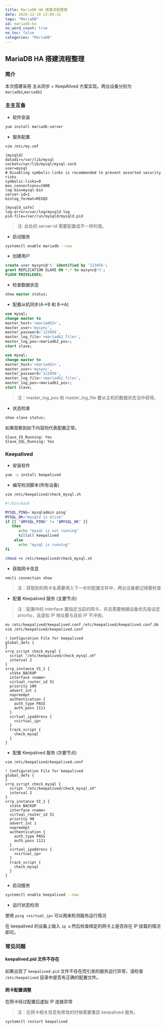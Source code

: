 ```yaml
---
title: MariaDB HA 搭建流程整理
date: 2020-12-10 23:09:32
tags: "MariaDB"
id: mariadb-ha
no_word_count: true
no_toc: false
categories: "MariaDB"
---
```


## MariaDB HA 搭建流程整理

### 简介

本次搭建采用 主从同步 + KeepAlived 方案实现。两台设备分别为 `mariadb1`,`mariadb2`

### 主主互备

- 软件安装

```bash
yum install mariadb-server
```

- 服务配置

```bash
vim /etc/my.cmf
```

```text
[mysqld]
datadir=/var/lib/mysql
socket=/var/lib/mysql/mysql.sock
user=mysql
# Disabling symbolic-links is recommended to prevent assorted security risks
symbolic-links=0
max_connections=1000
log-bin=mysql-bin
server-id=1
binlog_format=MIXED

[mysqld_safe]
log-error=/var/log/mysqld.log
pid-file=/var/run/mysqld/mysqld.pid
```

> 注: 此处的 server-id 需要配置成不一样的值。

- 启动服务

```bash
systemctl enable mariadb --now
```

- 创建用户

```sql
create user mysync@'%' identified by '123456';
grant REPLICATION SLAVE ON *.* to mysync@'%';
FLUSH PRIVILEGES;
```

- 检查数据状态

```sql
show master status;
```

- 配置从机同步(A->B 和 B->A)

```sql
use mysql;
change master to
master_host='<mariadb2>',
master_user='mysync',
master_password='123456',
master_log_file='<mariadb2_file>',
master_log_pos=<mariadb2_pos>;
start slave;
```

```sql
use mysql;
change master to
master_host='<mariadb1>',
master_user='mysync',
master_password='123456',
master_log_file='<mariadb1_file>',
master_log_pos=<mariadb1_pos>;
start slave;
```

> 注：master_log_pos 和 master_log_file 要从主机的数据状态当中获得。

- 状态检查

```sql
show slave status;
```

如果观察到如下内容则代表配置正常。

```text
Slave_IO_Running: Yes
Slave_SQL_Running: Yes
```

### Keepalived

- 安装软件

```bash
yum -y install keepalived
```

- 编写检测脚本(所有设备)

```bash
vim /etc/keepalived/check_mysql.sh
```

```bash
#!/bin/bash

MYSQL_PING=`mysqladmin ping`
MYSQL_OK="mysqld is alive"
if [[ "$MYSQL_PING" != "$MYSQL_OK" ]]
   then
      echo "mysql is not running"
      killall keepalived
    else
      echo "mysql is running"
fi
```

```bash
chmod +x /etc/keepalived/check_mysql.sh
```

- 获取网卡信息

```bash
nmcli connection show
```

> 注：获取到的网卡名需要填入下一步的配置文件中，两台设备都记得要检查

- 配置 Keepalived 服务 (主要节点)

> 注：配置中的 interface 要指定当前的网卡，并且需要根据设备优先级设定 priority，且虚拟 IP 地址要与目前 IP 不冲突。

```bash
mv /etc/keepalived/keepalived.conf /etc/keepalived/keepalived.conf.bk
vim /etc/keepalived/keepalived.conf 
```

```text
! Configuration File for keepalived
global_defs {
}
vrrp_script check_mysql {
  script "/etc/keepalived/check_mysql.sh"
  interval 2
}
vrrp_instance VI_1 {
  state BACKUP
  interface <name>
  virtual_router_id 51
  priority 100
  advert_int 1
  nopreempt
  authentication {
    auth_type PASS
    auth_pass 1111
  }
  virtual_ipaddress {
    <virtual_ip>
  }
  track_script {
    check_mysql
  }
}
```

- 配置 Keepalived 服务 (次要节点)

```bash
vim /etc/keepalived/keepalived.conf 
```

```text
! Configuration File for keepalived
global_defs {
}
vrrp_script check_mysql {
  script "/etc/keepalived/check_mysql.sh"
  interval 2
}
vrrp_instance VI_1 {
  state BACKUP
  interface <name>
  virtual_router_id 51
  priority 90
  advert_int 1
  nopreempt
  authentication {
    auth_type PASS
    auth_pass 1111
  }
  virtual_ipaddress {
    <virtual_ip>
  }
  track_script {
    check_mysql
  }
}
```

- 启动服务

```bash
systemctl enable keepalived --now
```

- 运行状态检测

使用 `ping <virtual_ip>` 可以用来检测服务运行情况

在 keepalived 的设备上输入 `ip a` 然后检查绑定的网卡上是否存在 IP 挂载的情况即可。

### 常见问题

#### keepalived.pid 文件不存在

如果出现了 `keepalived.pid` 文件不存在而引发的服务运行异常，请检查 `/etc/keepalived` 目录中是否有正确的配置文件。

#### 网卡配置调整

在网卡经过配置后虚拟 IP 连接异常

> 注：在网卡相关信息有修改的时候需要重启 keepalived 服务。

```bash
systemctl restart keepalived
```
